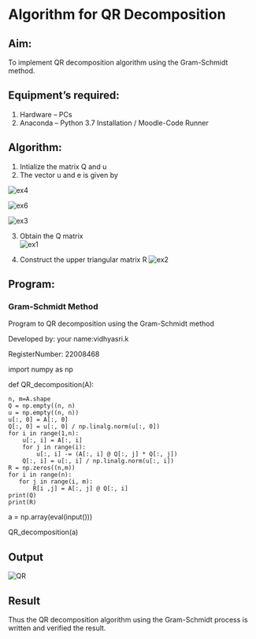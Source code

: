 # Algorithm for QR Decomposition
## Aim:
To implement QR decomposition algorithm using the Gram-Schmidt method.
## Equipment’s required:
1.	Hardware – PCs
2.	Anaconda – Python 3.7 Installation / Moodle-Code Runner
## Algorithm:
1.	Intialize the matrix Q and u
2.	The vector u and e is given by

  ![ex4](https://user-images.githubusercontent.com/119477817/215305428-890545cd-b8b4-40bc-bfc4-f67263b4cc19.jpg)


   ![ex6](https://user-images.githubusercontent.com/119477817/215305444-6bda2714-fade-449a-a9f9-bd1b26754d60.jpg)


   ![ex3](https://user-images.githubusercontent.com/119477817/215305457-d5c222cb-0c86-44ab-9f27-992940037f03.jpg)


3.	Obtain the Q matrix   
    ![ex1](https://user-images.githubusercontent.com/119477817/215305470-a1d40e78-1326-4d89-a2a8-5b45626df327.jpg)

4.	Construct the upper triangular matrix R
    ![ex2](https://user-images.githubusercontent.com/119477817/215305481-d60a2b93-f3de-4f6b-9cd8-45c4a22bdc05.jpg)




## Program:
### Gram-Schmidt Method



Program to QR decomposition using the Gram-Schmidt method

Developed by: your name:vidhyasri.k


RegisterNumber: 22008468

import numpy as np

def QR_decomposition(A):

    n, m=A.shape
    Q = np.empty((n, n)
    u = np.empty((n, n))
    u[:, 0] = A[:, 0]
    Q[:, 0] = u[:, 0] / np.linalg.norm(u[:, 0])
    for i in range(1,n):
        u[:, i] = A[:, i]
        for j in range(i):
            u[:, i] -= (A[:, i] @ Q[:, j] * Q[:, j])
        Q[:, i] = u[:, i] / np.linalg.norm(u[:, i])
    R = np.zeros((n,m))
    for i in range(n):
       for j in range(i, m):
           R[i ,j] = A[:, j] @ Q[:, i]
    print(Q)
    print(R)
a = np.array(eval(input()))

QR_decomposition(a)







## Output

![QR](https://user-images.githubusercontent.com/119477817/215305487-0270b923-a67f-4726-9c40-a576c599ec42.png)



## Result
Thus the QR decomposition algorithm using the Gram-Schmidt process is written and verified the result.
